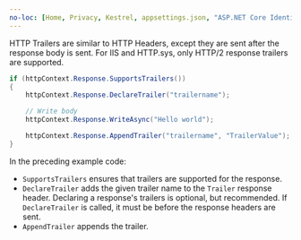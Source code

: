 ```yaml
---
no-loc: [Home, Privacy, Kestrel, appsettings.json, "ASP.NET Core Identity", cookie, Cookie, Blazor, "Blazor Server", "Blazor WebAssembly", "Identity", "Let's Encrypt", Razor, SignalR]
---
```

HTTP Trailers are similar to HTTP Headers, except they are sent after the response body is sent. For IIS and HTTP.sys, only HTTP/2 response trailers are supported.

```csharp
if (httpContext.Response.SupportsTrailers())
{
    httpContext.Response.DeclareTrailer("trailername");	

    // Write body
    httpContext.Response.WriteAsync("Hello world");

    httpContext.Response.AppendTrailer("trailername", "TrailerValue");
}
```

In the preceding example code:

* `SupportsTrailers` ensures that trailers are supported for the response.
* `DeclareTrailer` adds the given trailer name to the `Trailer` response header. Declaring a response's trailers is optional, but recommended. If `DeclareTrailer` is called, it must be before the response headers are sent.
* `AppendTrailer` appends the trailer.
